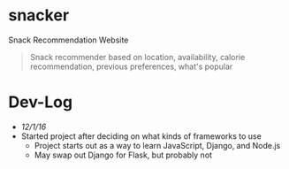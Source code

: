 # snacker
Snack Recommendation Website

> Snack recommender based on location, availability, calorie recommendation, previous preferences, what's popular

# Dev-Log
- *12/1/16*
 - Started project after deciding on what kinds of frameworks to use
    - Project starts out as a way to learn JavaScript, Django, and Node.js
    - May swap out Django for Flask, but probably not
